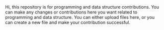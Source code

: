 Hi, this repository is for programming and data structure contributions. 
You can make any changes or contributions here you want related to programming and data structure. 
You can either upload files here, or you can create a new file and make your contribution successful.
